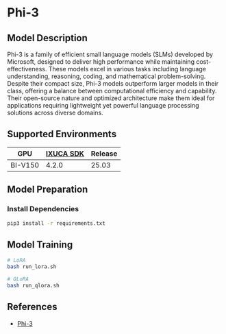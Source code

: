 # Phi-3

## Model Description

Phi-3 is a family of efficient small language models (SLMs) developed by Microsoft, designed to deliver high performance
while maintaining cost-effectiveness. These models excel in various tasks including language understanding, reasoning,
coding, and mathematical problem-solving. Despite their compact size, Phi-3 models outperform larger models in their
class, offering a balance between computational efficiency and capability. Their open-source nature and optimized
architecture make them ideal for applications requiring lightweight yet powerful language processing solutions across
diverse domains.

## Supported Environments

| GPU    | [IXUCA SDK](https://gitee.com/deep-spark/deepspark#%E5%A4%A9%E6%95%B0%E6%99%BA%E7%AE%97%E8%BD%AF%E4%BB%B6%E6%A0%88-ixuca) | Release |
|--------|-----------|---------|
| BI-V150 | 4.2.0     |  25.03  |

## Model Preparation

### Install Dependencies

```bash
pip3 install -r requirements.txt
```

## Model Training

```bash
# LoRA
bash run_lora.sh

# QLoRA
bash run_qlora.sh
```

## References

- [Phi-3](https://github.com/microsoft/Phi-3CookBook/commit/b899f6f26bcf0a140eb0e814373458740ead02c3)
